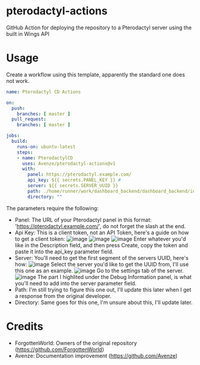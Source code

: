 # pterodactyl-actions
GitHub Action for deploying the repository to a Pterodactyl server using the built in Wings API

# Usage
Create a workflow using this template, apparently the standard one does not work.

```yml
name: Pterodactyl CD Actions

on:
  push:
    branches: [ master ]
  pull_request:
    branches: [ master ]

jobs:
  build:
    runs-on: ubuntu-latest
    steps:
    - name: PterodactylCD
      uses: Avenze/pterodactyl-actions@v1
      with: 
        panel: https://pterodactyl.example.com/
        api_key: ${{ secrets.PANEL_KEY }} # 
        server: ${{ secrets.SERVER_UUID }}
        path: ./home/runner/work/dashboard_backend/dashboard_backend/index.js
        directory: ""
```

The parameters require the following:
- Panel: The URL of your Pterodactyl panel in this format: 'https://pterodactyl.example.com/', do not forget the slash at the end.
- Api Key: This is a client token, not an API Token, here's a guide on how to get a client token:
  ![image](https://user-images.githubusercontent.com/38162785/121948480-94f70e80-cd57-11eb-87e4-2e374ff66cd9.png)
  ![image](https://user-images.githubusercontent.com/38162785/121948528-a3452a80-cd57-11eb-90fd-d51b73911d08.png)
  ![image](https://user-images.githubusercontent.com/38162785/121948650-ca036100-cd57-11eb-93e3-d366d566886f.png)
  Enter whatever you'd like in the Description field, and then press Create, copy the token and paste it into the api_key parameter field.
- Server: You'll need to get the first segment of the servers UUID, here's how:
  ![image](https://user-images.githubusercontent.com/38162785/121949325-9f65d800-cd58-11eb-8897-c77e73192305.png)
  Select the server you'd like to get the UUID from, I'll use this one as an example.
  ![image](https://user-images.githubusercontent.com/38162785/121949419-b73d5c00-cd58-11eb-8164-8252cae799ae.png)
  Go to the settings tab of the server.
  ![image](https://user-images.githubusercontent.com/38162785/121949590-ebb11800-cd58-11eb-8ba1-dbeb4b627afb.png)
  The part I highlited under the Debug Information panel, is what you'll need to add into the server parameter field.
- Path: I'm still trying to figure this one out, I'll update this later when I get a response from the original developer.
- Directory: Same goes for this one, I'm unsure about this, I'll update later.

# Credits
- ForgottenWorld: Owners of the original repository (https://github.com/ForgottenWorld)
- Avenze: Documentation improvement (https://github.com/Avenze)
